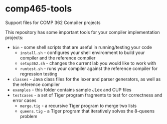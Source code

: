 # comp465-tools
Support files for COMP 362 Compiler projects

This repository has some important tools for your compiler implementation projects:

- `bin` - some shell scripts that are useful in running/testing your code
  - `install.sh` - configures your shell environment to build your compiler and the reference compiler
  - `setup362.sh` - changes the current lab you would like to work with
  - `runtest.sh` - runs your compiler against the reference compiler for regression testing
- `classes` - Java class files for the lexer and parser generators, as well as the reference compiler
- `examples` - this folder contains sample JLex and CUP files
- `testcases` - a set of Tiger program fragments to test for correctness and error cases
  - `merge.tig` - a recursive Tiger program to merge two lists
  - `queens.tig` - a Tiger program that iteratively solves the 8-queens problem

